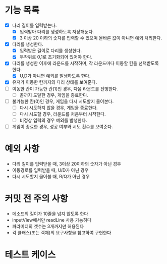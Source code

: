 # 기능 목록

- [x] 다리 길이를 입력받는다.
  - [x] 입력받아 다리를 생성하도록 저장해둔다.
  - [x] 3 이상 20 이하의 숫자를 입력할 수 있으며 올바른 값이 아니면 예외 처리한다.
- [x] 다리를 생성한다.
  - [x] 입력받은 길이로 다리를 생성한다.
  - [x] 무작위로 0,1로 초기화되어 있어야 한다.
- [x] 다리를 생성한 이후에 라운드를 시작하며, 각 라운드마다 이동할 칸을 선택받도록 한다.
  - [x] U,D가 아니면 예외를 발생하도록 한다.
- [x] 유저가 이동한 칸까지의 다리 상태를 보여준다.
- [ ] 이동한 칸이 가능한 칸(1)인 경우, 다음 라운드를 진행한다.
  - [ ] 끝까지 도달한 경우, 게임을 종료한다.
- [ ] 불가능한 칸(0)인 경우, 게임을 다시 시도할지 물어본다.
  - [ ] 다시 시도하지 않을 경우, 게임을 종료한다.
  - [ ] 다시 시도할 경우, 라운드를 처음부터 시작한다.
  - [ ] 비정상 입력의 경우 예외를 발생한다.
- [ ] 게임이 종료한 경우, 성공 여부와 시도 횟수를 보여준다.

# 예외 사항

- 다리 길이를 입력받을 때, 3이상 20이하의 숫자가 아닌 경우
- 이동경로를 입력받을 때, U/D가 아닌 경우
- 다시 시도할지 물어볼 때, R/Q가 아닌 경우

# 커밋 전 주의 사항

- 메소드의 길이가 10줄을 넘지 않도록 한다
- inputView에서만 readLine 사용 가능하다
- 파라미터의 갯수는 3개까지만 허용된다
- 각 클래스(또는 객체)의 요구사항을 참고하여 구현한다

# 테스트 케이스


